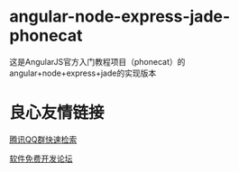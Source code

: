 angular-node-express-jade-phonecat
==================================

这是AngularJS官方入门教程项目（phonecat）的 angular+node+express+jade的实现版本

 # 良心友情链接

[腾讯QQ群快速检索](http://u.720life.cn/s/8cf73f7c)

[软件免费开发论坛](http://u.720life.cn/s/bbb01dc0)